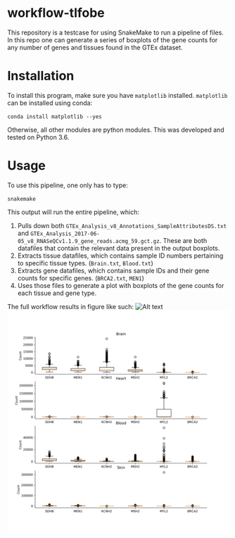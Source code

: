 # workflow-tlfobe

This repository is a testcase for using SnakeMake to run a pipeline of files. In this repo one can generate a series of boxplots of the gene counts for any number of genes and tissues found in the GTEx dataset.

# Installation

To install this program, make sure you have `matplotlib` installed. `matplotlib` can be installed using conda:

```
conda install matplotlib --yes
```

Otherwise, all other modules are python modules. This was developed and tested on Python 3.6.

# Usage

To use this pipeline, one only has to type:
```
snakemake
```
This output will run the entire pipeline, which:
1. Pulls down both `GTEx_Analysis_v8_Annotations_SampleAttributesDS.txt` and `GTEx_Analysis_2017-06-05_v8_RNASeQCv1.1.9_gene_reads.acmg_59.gct.gz`. These are both datafiles that contain the relevant data present in the output boxplots.
2. Extracts tissue datafiles, which contains sample ID numbers pertaining to specific tissue types. (`Brain.txt`, `Blood.txt`)
3. Extracts gene datafiles, which contains sample IDs and their gene counts for specific genes. (`BRCA2.txt`, `MEN1`)
4. Uses those files to generate a plot with boxplots of the gene counts for each tissue and gene type.

The full workflow results in figure like such: 
![Alt text]()
<img src="images/Brain-Heart-Blood-Skin_SDHB-MEN1-KCNH2-MSH2-MYL2-BRCA2.png">

